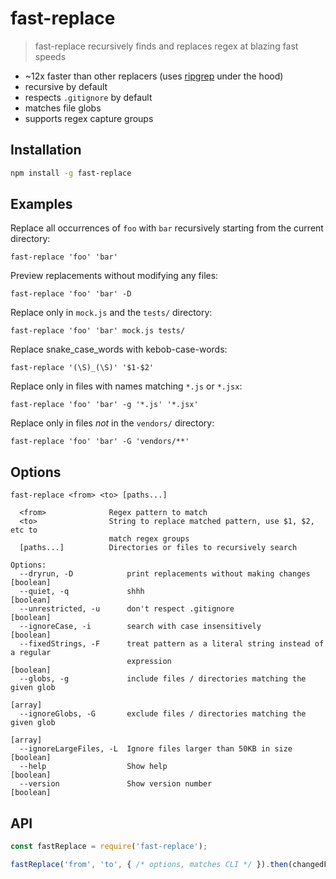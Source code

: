 # fast-replace
> fast-replace recursively finds and replaces regex at blazing fast speeds

 * ~12x faster than other replacers (uses [ripgrep](https://github.com/BurntSushi/ripgrep) under the hood)
 * recursive by default
 * respects `.gitignore` by default
 * matches file globs
 * supports regex capture groups

## Installation
```sh
npm install -g fast-replace
```

## Examples
Replace all occurrences of `foo` with `bar` recursively starting from the current directory:
```
fast-replace 'foo' 'bar'
```

Preview replacements without modifying any files:
```
fast-replace 'foo' 'bar' -D
```

Replace only in `mock.js` and the `tests/` directory:
```
fast-replace 'foo' 'bar' mock.js tests/
```

Replace snake_case_words with kebob-case-words:
```
fast-replace '(\S)_(\S)' '$1-$2'
```

Replace only in files with names matching `*.js` or `*.jsx`:
```
fast-replace 'foo' 'bar' -g '*.js' '*.jsx'
```

Replace only in files *not* in the `vendors/` directory:
```
fast-replace 'foo' 'bar' -G 'vendors/**'
```

## Options

```
fast-replace <from> <to> [paths...]

  <from>              Regex pattern to match
  <to>                String to replace matched pattern, use $1, $2, etc to
                      match regex groups
  [paths...]          Directories or files to recursively search

Options:
  --dryrun, -D            print replacements without making changes    [boolean]
  --quiet, -q             shhh                                         [boolean]
  --unrestricted, -u      don't respect .gitignore                     [boolean]
  --ignoreCase, -i        search with case insensitively               [boolean]
  --fixedStrings, -F      treat pattern as a literal string instead of a regular
                          expression                                   [boolean]
  --globs, -g             include files / directories matching the given glob
                                                                         [array]
  --ignoreGlobs, -G       exclude files / directories matching the given glob
                                                                         [array]
  --ignoreLargeFiles, -L  Ignore files larger than 50KB in size        [boolean]
  --help                  Show help                                    [boolean]
  --version               Show version number                          [boolean]
```

## API
```js
const fastReplace = require('fast-replace');

fastReplace('from', 'to', { /* options, matches CLI */ }).then(changedFiles => {});
```
